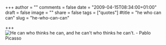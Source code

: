 +++
author = ""
comments = false
date = "2009-04-15T08:34:00+01:00"
draft = false
image = ""
share = false
tags = ["quotes"]
#title = "he who can can"
slug = "he-who-can-can"

+++
![He can who thinks he can, and he can't who thinks he can't. - Pablo
Picasso](/uploads/quote/he-who-can-can.png)
<!--more-->
